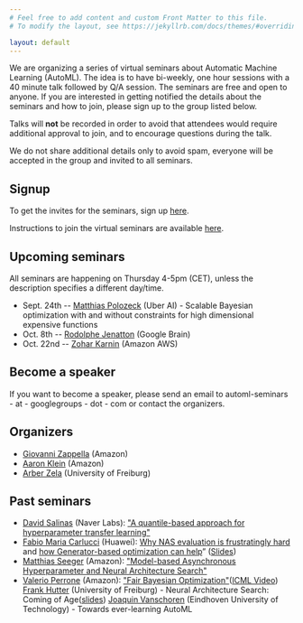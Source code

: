 ```yaml
---
# Feel free to add content and custom Front Matter to this file.
# To modify the layout, see https://jekyllrb.com/docs/themes/#overriding-theme-defaults

layout: default
---
```


We are organizing a series of virtual seminars about Automatic Machine Learning (AutoML). The idea is to have bi-weekly, one hour sessions with a 40 minute talk followed by Q/A session.
The seminars are free and open to anyone. If you are interested in getting notified the details about the seminars and how to join, please sign up to the group listed below.

Talks will **not** be recorded in order to avoid that attendees would require additional approval to join, and to encourage questions during the talk.

We do not share additional details only to avoid spam, everyone will be accepted in the group and invited to all seminars.

## Signup

To get the invites for the seminars, sign up [here](https://groups.google.com/d/forum/automl-seminars).

Instructions to join the virtual seminars are available [here](https://automl-seminars.github.io/about/).


## Upcoming seminars

All seminars are happening on Thursday 4-5pm (CET), unless the description specifies a different day/time.

* Sept. 24th -- [Matthias Polozeck](https://scholar.google.com/citations?user=g5BRMkoAAAAJ&hl=en) (Uber AI) - Scalable Bayesian optimization with and without constraints for high dimensional expensive functions
* Oct. 8th -- [Rodolphe Jenatton](http://rodolphejenatton.com/) (Google Brain)
* Oct. 22nd -- [Zohar Karnin](https://scholar.google.com/citations?user=aUsrzjgAAAAJ&hl=en) (Amazon AWS)


## Become a speaker

If you want to become a speaker, please send an email to automl-seminars - at - googlegroups - dot - com or contact the organizers.

## Organizers

* [Giovanni Zappella](https://giovannizappella.github.io/) (Amazon)
* [Aaron Klein](https://aaronkl.github.io/) (Amazon)
* [Arber Zela](https://ml.informatik.uni-freiburg.de/people/zela/index.html) (University of Freiburg)

## Past seminars
* [David Salinas](https://geoalgo.github.io/) (Naver Labs): ["A quantile-based approach for hyperparameter transfer learning"](https://arxiv.org/abs/1909.13595)
* [Fabio Maria Carlucci](https://fmcarlucci.github.io/) (Huawei): [Why NAS evaluation is frustratingly hard](https://openreview.net/forum?id=HygrdpVKvr) and [how Generator-based optimization can help](https://arxiv.org/abs/2004.01395)”  ([Slides](https://docs.google.com/presentation/d/1j9U8Tl1faTkXLN_dc5mf9ack1YVBq3N3FH86wbAyDwg/edit?usp=sharing))
* [Matthias Seeger](https://mseeger.github.io/) (Amazon): ["Model-based Asynchronous Hyperparameter and Neural Architecture Search"](https://arxiv.org/abs/2003.10865)
* [Valerio Perrone](https://sites.google.com/view/valerioperrone/) (Amazon): ["Fair Bayesian Optimization"](https://arxiv.org/abs/2006.05109)([ICML Video](https://slideslive.com/38930648/fair-bayesian-optimization))
[Frank Hutter](http://aad.informatik.uni-freiburg.de/people/hutter/) (University of Freiburg) - Neural Architecture Search: Coming of Age([slides](https://www.dropbox.com/s/4nv8fuhuenxsx87/Frank_Hutter__NAS_Coming_of_Age_2020.pdf?dl=0))
[Joaquin Vanschoren](https://joaquinvanschoren.github.io/home/) (Eindhoven University of Technology) - Towards ever-learning AutoML


